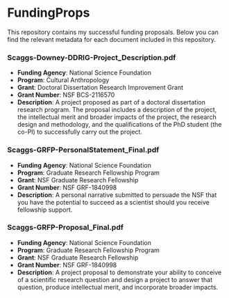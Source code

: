 # FundingProps

This repository contains my successful funding proposals. Below you can find the relevant metadata for each document included in this repository. 

### Scaggs-Downey-DDRIG-Project_Description.pdf
- **Funding Agency**: National Science Foundation
- **Program**: Cultural Anthropology
- **Grant**: Doctoral Dissertation Research Improvement Grant
- **Grant Number**: NSF BCS-2116570
- **Description**: A project proposed as part of a doctoral dissertation research program. The proposal includes a description of the project, the intellectual merit and broader impacts of the project, the research design and methodology, and the qualifications of the PhD student (the co-PI) to successfully carry out the project. 

### Scaggs-GRFP-PersonalStatement_Final.pdf
- **Funding Agency**: National Science Foundation
- **Program**: Graduate Research Fellowship Program
- **Grant**: NSF Graduate Research Fellowship
- **Grant Number**: NSF GRF-1840998
- **Description**: A personal narrative submitted to persuade the NSF that you have the potential to succeed as a scientist should you receive fellowship support. 

### Scaggs-GRFP-Proposal_Final.pdf
- **Funding Agency**: National Science Foundation
- **Program**: Graduate Research Fellowship Program
- **Grant**: NSF Graduate Research Fellowship
- **Grant Number**: NSF GRF-1840998
- **Description**: A project proposal to demonstrate your ability to conceive of a scientific research question and design a project to answer that question, produce intellectual merit, and incorporate broader impacts. 




